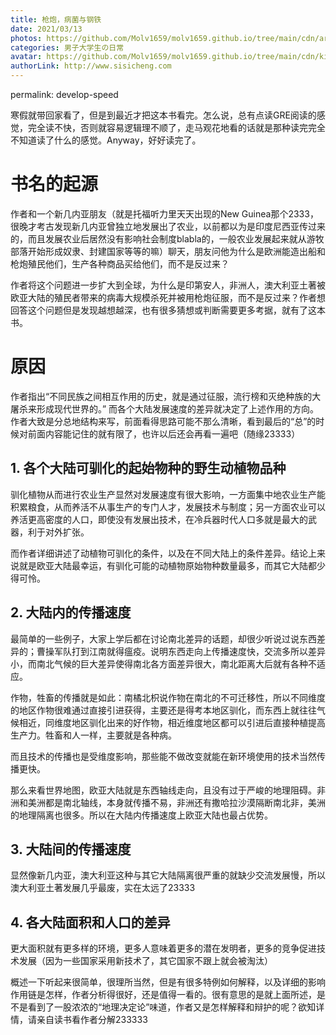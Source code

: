 ```yaml
---
title: 枪炮，病菌与钢铁
date: 2021/03/13
photos: https://github.com/Molv1659/molv1659.github.io/tree/main/cdn/article-covers/9.PNG
categories: 男子大学生の日常
avatar: https://github.com/Molv1659/molv1659.github.io/tree/main/cdn/kirito1.jpg
authorLink: http://www.sisicheng.com
---
```

permalink: develop-speed

寒假就带回家看了，但是到最近才把这本书看完。怎么说，总有点读GRE阅读的感觉，完全读不快，否则就容易逻辑理不顺了，走马观花地看的话就是那种读完完全不知道读了什么的感觉。Anyway，好好读完了。

# 书名的起源

作者和一个新几内亚朋友（就是托福听力里天天出现的New Guinea那个2333，很晚才考古发现新几内亚曾独立地发展出了农业，以前都以为是印度尼西亚传过来的，而且发展农业后居然没有影响社会制度blabla的，一般农业发展起来就从游牧部落开始形成奴隶、封建国家等等的嘛）聊天，朋友问他为什么是欧洲能造出船和枪炮殖民他们，生产各种商品买给他们，而不是反过来？

作者将这个问题进一步扩大到全球，为什么是印第安人，非洲人，澳大利亚土著被欧亚大陆的殖民者带来的病毒大规模杀死并被用枪炮征服，而不是反过来？作者想回答这个问题但是发现越想越深，也有很多猜想或判断需要更多考据，就有了这本书。

# 原因

作者指出“不同民族之间相互作用的历史，就是通过征服，流行榜和灭绝种族的大屠杀来形成现代世界的。” 而各个大陆发展速度的差异就决定了上述作用的方向。作者大致是分总地结构来写，前面看得思路可能不那么清晰，看到最后的“总”的时候对前面内容能记住的就有限了，也许以后还会再看一遍吧（随缘23333）

## 1. 各个大陆可驯化的起始物种的野生动植物品种 

驯化植物从而进行农业生产显然对发展速度有很大影响，一方面集中地农业生产能积累粮食，从而养活不从事生产的专门人才，发展技术与制度；另一方面农业可以养活更高密度的人口，即使没有发展出技术，在冷兵器时代人口多就是最大的武器，利于对外扩张。

而作者详细讲述了动植物可驯化的条件，以及在不同大陆上的条件差异。结论上来说就是欧亚大陆最幸运，有驯化可能的动植物原始物种数量最多，而其它大陆都少得可怜。

## 2. 大陆内的传播速度

最简单的一些例子，大家上学后都在讨论南北差异的话题，却很少听说过说东西差异的；曹操军队打到江南就得瘟疫。说明东西走向上传播速度快，交流多所以差异小，而南北气候的巨大差异使得南北各方面差异很大，南北距离大后就有各种不适应。

作物，牲畜的传播就是如此：南橘北枳说作物在南北的不可迁移性，所以不同维度的地区作物很难通过直接引进获得，主要还是得考本地区驯化，而东西上就往往气候相近，同维度地区驯化出来的好作物，相近维度地区都可以引进后直接种植提高生产力。牲畜和人一样，主要就是各种病。

而且技术的传播也是受维度影响，那些能不做改变就能在新环境使用的技术当然传播更快。

那么来看世界地图，欧亚大陆就是东西轴线走向，且没有过于严峻的地理阻碍。非洲和美洲都是南北轴线，本身就传播不易，非洲还有撒哈拉沙漠隔断南北非，美洲的地理隔离也很多。所以在大陆内传播速度上欧亚大陆也最占优势。

## 3. 大陆间的传播速度

显然像新几内亚，澳大利亚这种与其它大陆隔离很严重的就缺少交流发展慢，所以澳大利亚土著发展几乎最废，实在太远了23333

## 4. 各大陆面积和人口的差异 

更大面积就有更多样的环境，更多人意味着更多的潜在发明者，更多的竞争促进技术发展（因为一些国家采用新技术了，其它国家不跟上就会被淘汰）

概述一下听起来很简单，很理所当然，但是有很多特例如何解释，以及详细的影响作用链是怎样，作者分析得很好，还是值得一看的。很有意思的是就上面所述，是不是看到了一股浓浓的“地理决定论”味道，作者又是怎样解释和辩护的呢？欲知详情，请亲自读书看作者分解233333



